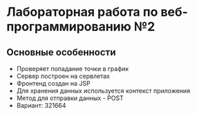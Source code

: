 # Лабораторная работа по веб-программированию №2 

## Основные особенности

- Проверяет попадание точки в график
- Сервер построен на сервлетах
- Фронтенд создан на JSP
- Для хранения данных используется контекст приложения
- Метод для отправки данных - POST
- Вариант: 321664
